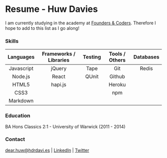 # Resume - Huw Davies

I am currently studying in the academy at [Founders & Coders](http://www.foundersandcoders.com/). Therefore I hope to add to this list as I go along!

### Skills

|Languages   |Frameworks / Libraries | Testing   | Tools / Others | Databases      |
|:---------:|:----------------------:|:---------:|:--------------:|:--------------:|
|Javascript |jQuery                  | Tape      | Git            | Redis          |
|Node.js    |React                   | QUnit     | Github         |                |
|HTML5      | hapi.js                |           | Heroku         |                |
|CSS3       |                        |           | npm            |                |
|Markdown   |                        |           |                |                | 

### Education

BA Hons Classics 2:1 - University of Warwick (2011 - 2014)

### Contact
dear.huw@hdrdavi.es | [LinkedIn](https://uk.linkedin.com/in/hdrdavies) | [Twitter](https://twitter.com/hdrdavies)
